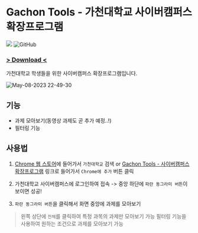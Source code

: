 # Gachon Tools - 가천대학교 사이버캠퍼스 확장프로그램

![](https://img.shields.io/chrome-web-store/v/ogldncimhepjdfadhjjhkchknloncnmg) ![GitHub](https://img.shields.io/github/license/kangju2000/gachon-extension)

### [> Download <](https://chrome.google.com/webstore/detail/gachon-tools-%EC%82%AC%EC%9D%B4%EB%B2%84%EC%BA%A0%ED%8D%BC%EC%8A%A4-%ED%99%95%EC%9E%A5%ED%94%84%EB%A1%9C%EA%B7%B8/ogldncimhepjdfadhjjhkchknloncnmg?hl=ko&authuser=0)

가천대학교 학생들을 위한 사이버캠퍼스 확장프로그램입니다.

![May-08-2023 22-49-30](https://user-images.githubusercontent.com/23312485/236841624-720b71c5-e9a3-4769-8e2c-fbf15a9ae46c.gif)

## 기능

- 과제 모아보기(동영상 과제도 곧 추가 예정..!)
- 필터링 기능

## 사용법

1. [Chrome 웹 스토어](https://chrome.google.com/webstore/category/extensions?hl=ko)에 들어가서 `가천대학교` 검색
or
[Gachon Tools - 사이버캠퍼스 확장프로그램](https://chrome.google.com/webstore/detail/gachon-tools-%EC%82%AC%EC%9D%B4%EB%B2%84%EC%BA%A0%ED%8D%BC%EC%8A%A4-%ED%99%95%EC%9E%A5%ED%94%84%EB%A1%9C%EA%B7%B8/ogldncimhepjdfadhjjhkchknloncnmg?hl=ko&authuser=0) 링크로 들어가서 `Chrome에 추가` 버튼 클릭

2. 가천대학교 사이버캠퍼스에 로그인하여 접속 -> 중앙 하단에 `파란 동그라미 버튼`이 보이면 성공!

3. `파란 동그라미 버튼`을 클릭해서 화면 중앙에 과제를 모아보기

> 왼쪽 상단에 `전체`를 클릭하여 특정 과목의 과제만 모아보기 가능
> 필터링 기능을 사용하여 원하는 조건으로 과제를 모아보기 가능



